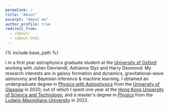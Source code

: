 ```yaml
---
permalink: /
title: "About"
excerpt: "About me"
author_profile: true
redirect_from:
  - /about/
  - /about.html
---
```


{% include base_path %}

I m a first year astrophysics graduate student at the [University of Oxford](https://www.physics.ox.ac.uk/research/subdepartment/astrophysics) working with Julien Devriendt, Adrianne Slyz and Harry Desmond. My research interests are in galaxy formation and dynamics, gravitational-wave astronomy and Bayesian inference & machine learning. I obtained an undergraduate degree in [Physics with Astrophysics](https://www.gla.ac.uk/undergraduate/degrees/physicswithastrophysics/) from the [University of Glasgow](https://www.gla.ac.uk) in 2020, out of which I spent one year at the [Hong Kong University of Science and Technology](https://hkust.edu.hk/), and a master's degree in [Physics](https://www.physik.lmu.de/en/studies/study-programs/msc-physics/index.html) from the [Ludwig-Maximilians-University](https://www.en.uni-muenchen.de/) in 2022.



